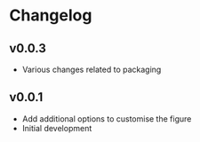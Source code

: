 Changelog
==========

<!--
Newest changes should be on top.

This document is user facing. Please word the changes in such a way
that users understand how the changes affect the new version.
-->

v0.0.3
---------------------------
+ Various changes related to packaging

v0.0.1
---------------------------
+ Add additional options to customise the figure
+ Initial development
